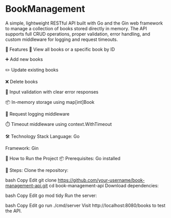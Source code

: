 # BookManagement

A simple, lightweight RESTful API built with Go and the Gin web framework to manage a collection of books stored directly in memory. The API supports full CRUD operations, proper validation, error handling, and custom middleware for logging and request timeouts.

🚀 Features 📖 View all books or a specific book by ID

➕ Add new books

✏️ Update existing books

❌ Delete books

🧠 Input validation with clear error responses

📦 In-memory storage using map[int]Book

📃 Request logging middleware

⏱️ Timeout middleware using context.WithTimeout

🛠️ Technology Stack Language: Go

Framework: Gin

🧱 How to Run the Project 📦 Prerequisites: Go installed

🔧 Steps: Clone the repository:

bash Copy Edit git clone https://github.com/your-username/book-management-api.git cd book-management-api Download dependencies:

bash Copy Edit go mod tidy Run the server:

bash Copy Edit go run ./cmd/server Visit http://localhost:8080/books to test the API.

